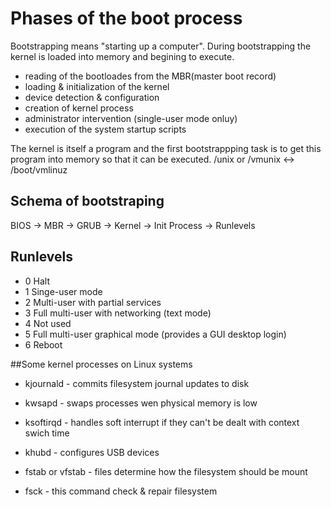 
# Phases of the boot process
Bootstrapping  means "starting up a computer". During bootstrapping the kernel is loaded into memory and begining to execute.
- reading of the bootloades from the MBR(master boot record)
- loading & initialization of the kernel
- device detection & configuration
- creation of kernel process
- administrator intervention (single-user mode onluy)
- execution of the system startup scripts

The kernel is itself a program and the first bootstrappping task is to get this program into memory so that it can be executed.
/unix or /vmunix <-> /boot/vmlinuz

## Schema of bootstraping
 BIOS -> MBR -> GRUB -> Kernel -> Init Process -> Runlevels

## Runlevels
- 0 Halt
- 1 Singe-user mode
- 2 Multi-user with partial services
- 3 Full multi-user with networking (text mode)
- 4 Not used
- 5 Full multi-user graphical mode (provides a GUI desktop login)
- 6 Reboot

##Some kernel processes on Linux systems
- kjournald - commits filesystem journal updates to disk
- kwsapd - swaps processes wen physical memory is low
- ksoftirqd - handles soft interrupt if they can't be dealt with context swich time
- khubd - configures USB devices

- fstab or vfstab - files determine how the filesystem should be mount
- fsck - this command check & repair filesystem